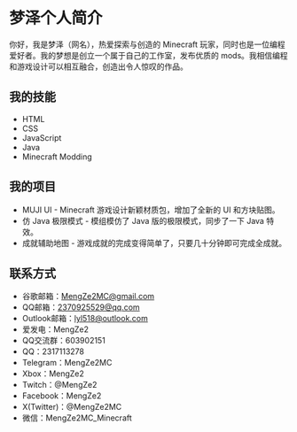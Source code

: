 # 梦泽个人简介

你好，我是梦泽（网名），热爱探索与创造的 Minecraft 玩家，同时也是一位编程爱好者。我的梦想是创立一个属于自己的工作室，发布优质的 mods。我相信编程和游戏设计可以相互融合，创造出令人惊叹的作品。

## 我的技能
- HTML
- CSS
- JavaScript
- Java
- Minecraft Modding

## 我的项目
- MUJI UI - Minecraft 游戏设计新颖材质包，增加了全新的 UI 和方块贴图。
- 仿 Java 极限模式 - 模组模仿了 Java 版的极限模式，同步了一下 Java 特效。
- 成就辅助地图 - 游戏成就的完成变得简单了，只要几十分钟即可完成全成就。

## 联系方式
- 谷歌邮箱：MengZe2MC@gmail.com
- QQ邮箱：2370925529@qq.com
- Outlook邮箱：lyl518@outlook.com
- 爱发电：MengZe2
- QQ交流群：603902151
- QQ：2317113278
- Telegram：MengZe2MC
- Xbox：MengZe2
- Twitch：@MengZe2
- Facebook：MengZe2
- X(Twitter)：@MengZe2MC
- 微信：MengZe2MC_Minecraft
